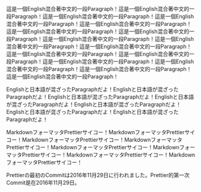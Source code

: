 這是一個English混合著中文的一段Paragraph！這是一個English混合著中文的一段Paragraph！這是一個English混合著中文的一段Paragraph！這是一個English混合著中文的一段Paragraph！這是一個English混合著中文的一段Paragraph！這是一個English混合著中文的一段Paragraph！這是一個English混合著中文的一段Paragraph！這是一個English混合著中文的一段Paragraph！這是一個English混合著中文的一段Paragraph！這是一個English混合著中文的一段Paragraph！這是一個English混合著中文的一段Paragraph！這是一個English混合著中文的一段Paragraph！這是一個English混合著中文的一段Paragraph！這是一個English混合著中文的一段Paragraph！這是一個English混合著中文的一段Paragraph！這是一個English混合著中文的一段Paragraph！

Englishと日本語が混ざったParagraphだよ！Englishと日本語が混ざったParagraphだよ！Englishと日本語が混ざったParagraphだよ！Englishと日本語が混ざったParagraphだよ！Englishと日本語が混ざったParagraphだよ！Englishと日本語が混ざったParagraphだよ！Englishと日本語が混ざったParagraphだよ！

MarkdownフォーマッタPrettierサイコー！MarkdownフォーマッタPrettierサイコー！MarkdownフォーマッタPrettierサイコー！MarkdownフォーマッタPrettierサイコー！MarkdownフォーマッタPrettierサイコー！MarkdownフォーマッタPrettierサイコー！MarkdownフォーマッタPrettierサイコー！MarkdownフォーマッタPrettierサイコー！

Prettierの最初のCommitは2016年11月29日に行われました。Prettier的第一次Commit是在2016年11月29日。
